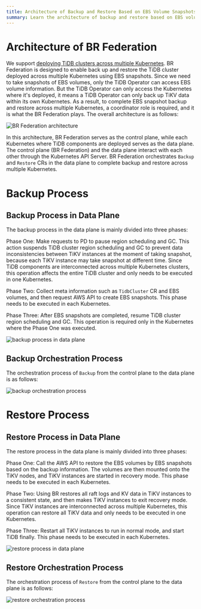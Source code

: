 ```yaml
---
title: Architecture of Backup and Restore Based on EBS Volume Snapshots across Multiple Kubernetes
summary: Learn the architecture of backup and restore based on EBS volume snapshots in TiDB cluster deployed across multiple Kubernetes.
---
```


# Architecture of BR Federation

We support [deploying TiDB clusters across multiple Kubernetes](deploy-tidb-cluster-across-multiple-kubernetes.md). BR Federation is designed to enable back up and restore the TiDB cluster deployed across multiple Kubernetes using EBS snapshots. Since we need to take snapshots of EBS volumes, only the TiDB Operator can access EBS volume information.
But the TiDB Operator can only access the Kubernetes where it's deployed, it means a TiDB Operator can only back up TiKV data within its own Kubernetes. As a result, to complete EBS snapshot backup and restore across multiple Kubernetes, a coordinator role is required, and it is what the BR Federation plays. The overall architecture is as follows:

![BR Federation architecture](/media/br-federation-architecture.png)

In this architecture, BR Federation serves as the control plane, while each Kubernetes where TiDB components are deployed serves as the data plane. The control plane (BR Federation) and the data plane interact with each other through the Kubernetes API Server.
BR Federation orchestrates `Backup` and `Restore` CRs in the data plane to complete backup and restore across multiple Kubernetes.

# Backup Process

## Backup Process in Data Plane

The backup process in the data plane is mainly divided into three phases:

Phase One: Make requests to PD to pause region scheduling and GC. This action suspends TiDB cluster region scheduling and GC to prevent data inconsistencies between TiKV instances at the moment of taking snapshot, because each TiKV instance may take snapshot at different time.
Since TiDB components are interconnected across multiple Kubernetes clusters, this operation affects the entire TiDB cluster and only needs to be executed in one Kubernetes.

Phase Two: Collect meta information such as `TidbCluster` CR and EBS volumes, and then request AWS API to create EBS snapshots. This phase needs to be executed in each Kubernetes.

Phase Three: After EBS snapshots are completed, resume TiDB cluster region scheduling and GC. This operation is required only in the Kubernetes where the Phase One was executed.

![backup process in data plane](/media/volume-backup-process-data-plane.png)

## Backup Orchestration Process

The orchestration process of `Backup` from the control plane to the data plane is as follows:

![backup orchestration process](/media/volume-backup-process-across-multiple-kubernetes-overall.png)

# Restore Process

## Restore Process in Data Plane

The restore process in the data plane is mainly divided into three phases:

Phase One: Call the AWS API to restore the EBS volumes by EBS snapshots based on the backup information. The volumes are then mounted onto the TiKV nodes, and TiKV instances are started in recovery mode. This phase needs to be executed in each Kubernetes.

Phase Two: Using BR restores all raft logs and KV data in TiKV instances to a consistent state, and then makes TiKV instances to exit recovery mode. Since TiKV instances are interconnected across multiple Kubernetes, this operation can restore all TiKV data and only needs to be executed in one Kubernetes.

Phase Three: Restart all TiKV instances to run in normal mode, and start TiDB finally. This phase needs to be executed in each Kubernetes.

![restore process in data plane](/media/volume-restore-process-data-plane.png)

## Restore Orchestration Process

The orchestration process of `Restore` from the control plane to the data plane is as follows:

![restore orchestration process](/media/volume-restore-process-across-multiple-kubernetes-overall.png)
